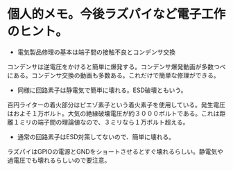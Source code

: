 # 個人的メモ。今後ラズパイなど電子工作のヒント。

- 電気製品修理の基本は端子間の接触不良とコンデンサ交換

コンデンサは逆電圧をかけると簡単に爆発する。コンデンサ爆発動画が多数つべにある。コンデンサ交換の動画も多数ある。これだけで簡単な修理ができる。

- 同様に回路素子は静電気で簡単に壊れる。ESD破壊ともいう。

百円ライターの着火部分はピエゾ素子という着火素子を使用している。発生電圧はおよそ１万ボルト。大気の絶縁破壊電圧が約３０００ボルトである。これは距離１ミリの端子間の理論値なので、３ミリなら１万ボルト超える。

- 通常の回路素子はESD対策してないので、簡単に壊れる。

ラズパイはGPIOの電源とGNDをショートさせるとすぐ壊れるらしい。静電気や過電圧でも壊れるらしいので要注意。
